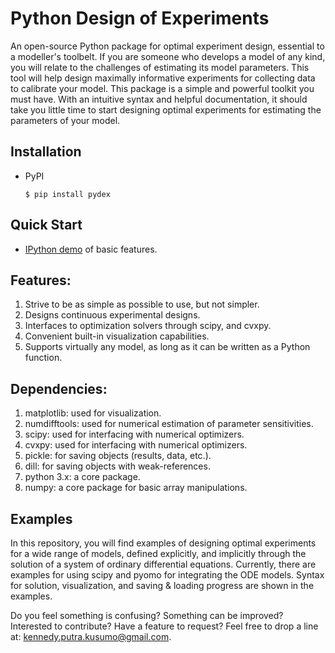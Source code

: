 Python Design of Experiments
============================================
An open-source Python package for optimal experiment design, essential to a modeller's toolbelt. If you are someone who develops a model of any kind, you will relate to the challenges of estimating its model parameters. This tool will help design maximally informative experiments for collecting data to calibrate your model. This package is a simple and powerful toolkit you must have. With an intuitive syntax and helpful documentation, it should take you little time to start designing optimal experiments for estimating the parameters of your model.

## Installation
  * PyPI
  
        $ pip install pydex

## Quick Start
  * [IPython demo](
  https://github.com/KennedyPutraKusumo/pydex/blob/master/examples/pydex_quickstart.ipynb
  ) of basic features.
  

## Features:
1. Strive to be as simple as possible to use, but not simpler.
2. Designs continuous experimental designs.
3. Interfaces to optimization solvers through scipy, and cvxpy.
4. Convenient built-in visualization capabilities.
5. Supports virtually any model, as long as it can be written as a Python function.

## Dependencies:
1. matplotlib: used for visualization.
2. numdifftools: used for numerical estimation of parameter sensitivities.
3. scipy: used for interfacing with numerical optimizers.
4. cvxpy: used for interfacing with numerical optimizers.
5. pickle: for saving objects (results, data, etc.).
6. dill: for saving objects with weak-references.
7. python 3.x: a core package.
8. numpy: a core package for basic array manipulations.

## Examples
In this repository, you will find examples of designing optimal experiments for a wide range of models, defined explicitly, and implicitly through the solution of a system of ordinary differential equations. Currently, there are examples for using scipy and pyomo for integrating the ODE models. Syntax for solution, visualization, and saving & loading progress are shown in the examples.

Do you feel something is confusing? Something can be improved? Interested to contribute? Have a feature to request? Feel free to drop a line at: kennedy.putra.kusumo@gmail.com.
